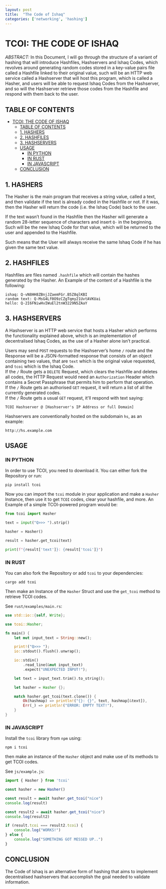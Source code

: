 ```yaml
---
layout: post
title:  "The Code of Ishaq"
categories: ['networking', 'hashing']
---
```


# TCOI: THE CODE OF ISHAQ

*ABSTRACT:* In this Document, I will go through the structure of a variant of hashing that will introduce Hashfiles, Hashservers and Ishaq Codes, which revolves around generating random codes stored in a key-value pairs file called a Hashfile linked to their original value, such will be an HTTP web service called a Hashserver that will host this program, which is called a Hasher, and users will be able to request Ishaq Codes from the Hashserver, and so will the Hashserver retrieve those codes from the Hashfile and respond with them back to the user.

## TABLE OF CONTENTS
- [TCOI: THE CODE OF ISHAQ](#tcoi-the-code-of-ishaq)
  - [TABLE OF CONTENTS](#table-of-contents)
  - [1. HASHERS](#1-hashers)
  - [2. HASHFILES](#2-hashfiles)
  - [3. HASHSERVERS](#3-hashservers)
  - [USAGE](#usage)
    - [IN PYTHON](#in-python)
    - [IN RUST](#in-rust)
    - [IN JAVASCRIPT](#in-javascript)
  - [CONCLUSION](#conclusion)

## 1. HASHERS

The Hasher is the main program that receives a string value, called a text, and then validate if the text is already coded in the Hashfile or not. If it was, then the Hasher will return the code (i.e. the Ishaq Code) back to the user.

If the text wasn’t found in the Hashfile then the Hasher will generate a random 28-letter sequence of characters and insert `Q-` in the beginning. Such will be the new Ishaq Code for that value, which will be returned to the user and appended to the Hashfile.

Such means that the User will always receive the same Ishaq Code if he has given the same text value.

## 2. HASHFILES

Hashfiles are files named `.hashfile` which will contain the hashes generated by the Hasher. An Example of the content of a Hashfile is the following:

```
ishaq: Q-vN8HH8ZBnjJZaemFGr.B5Z8qlKBI
random text: Q-MsG4Lf0O9zCZgTqmy21UvtAVKUai
hello: Q-2I6FNiwHvIWuEl2tnW3229N5ZAaY
```

## 3. HASHSERVERS

A Hashserver is an HTTP web service that hosts a Hasher which performs the functionality explained above, which is an implementation of decentralised Ishaq Codes, as the use of a Hasher alone isn’t practical.

Users may send `POST` requests to the Hashserver’s home `/` route and the Response will be a JSON-formatted response that consists of an object containing two values, that are `text` which is the original value requested, and `tcoi` which is the Ishaq Code.  
If the `/` Route gets a `DELETE` Request, which clears the Hashfile and deletes all codes, the HTTP Request would need an `Authorization` Header which contains a Secret Passphrase that permits him to perform that operation.  
If the `/` Route gets an authorised `GET` request, it will return a list of all the currently generated codes.  
If the `/` Route gets a usual `GET` request, it'll respond with text saying:
```
TCOI Hashserver @ [Hashserver's IP Address or full Domain]
```

Hashservers are conventionally hosted on the subdomain `hs`, as an example:
```
http://hs.example.com
```

## USAGE

### IN PYTHON

In order to use TCOI, you need to download it. You can either fork the Repository or run:

```
pip install tcoi
```

Now you can import the `tcoi` module in your application and make a `Hasher` Instance, then use it to get `TCOI` codes, clear your hashfile, and more. An Example of a simple TCOI-powered program would be:

```python
from tcoi import Hasher

text = input("Q>>> ").strip()

hasher = Hasher()

result = hasher.get_tcoi(text)

print(f"{result['text']}: {result['tcoi']}")
```

### IN RUST

You can also fork the Repository or add `tcoi` to your dependencies:

```
cargo add tcoi
```

Then make an Instance of the `Hasher` Struct and use the `get_tcoi` method to retrieve TCOI codes.

See `rust/examples/main.rs`:
```rust
use std::io::{self, Write};

use tcoi::Hasher;

fn main() {
    let mut input_text = String::new();

    print!("Q>>> ");
    io::stdout().flush().unwrap();

    io::stdin()
        .read_line(&mut input_text)
        .expect("UNEXPECTED INPUT!");

    let text = input_text.trim().to_string();

    let hasher = Hasher {};

    match hasher.get_tcoi(text.clone()) {
        Ok(hashmap) => println!("{}: {}", text, hashmap[&text]),
        Err(_) => println!("ERROR: EMPTY TEXT!"),
    }
}
```

### IN JAVASCRIPT

Install the `tcoi` library from `npm` using:

```
npm i tcoi
```

then make an instance of the `Hasher` object and make use of its methods to get TCOI codes.

See `js/example.js`:
```javascript
import { Hasher } from 'tcoi'

const hasher = new Hasher()

const result = await hasher.get_tcoi("nice")
console.log(result)

const result2 = await hasher.get_tcoi("nice")
console.log(result2)

if (result.tcoi === result2.tcoi) {
    console.log("WORKS!")
} else {
    console.log("SOMETHING GOT MESSED UP..")
}
```

## CONCLUSION

The Code of Ishaq is an alternative form of hashing that aims to implement decentralised hashservers that accomplish the goal needed to validate information.